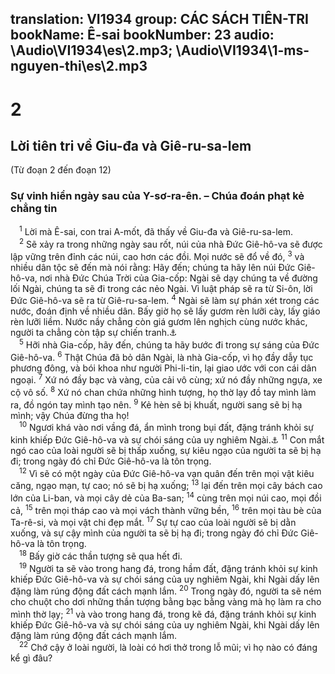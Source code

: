 translation: VI1934
group: CÁC SÁCH TIÊN-TRI
bookName: Ê-sai 
bookNumber: 23
audio: \Audio\VI1934\es\2.mp3; \Audio\VI1934\1-ms-nguyen-thi\es\2.mp3
-------

<div class="title"><h1>2</h1><h2>Lời tiên tri về Giu-đa và Giê-ru-sa-lem</h2><p>(Từ đoạn 2 đến đoạn 12)</p><h3>Sự vinh hiển ngày sau của Y-sơ-ra-ên. – Chúa đoán phạt kẻ chẳng tin</h3></div>
<span class="verse es_2_1"> <sup>1</sup> Lời mà Ê-sai, con trai A-mốt, đã thấy về Giu-đa và Giê-ru-sa-lem. <br/></span>
<span class="verse es_2_2"> <sup>2</sup> Sẽ xảy ra trong những ngày sau rốt, núi của nhà Đức Giê-hô-va sẽ được lập vững trên đỉnh các núi, cao hơn các đồi. Mọi nước sẽ đổ về đó, </span>
<span class="verse es_2_3"><sup>3</sup> và nhiều dân tộc sẽ đến mà nói rằng: Hãy đến; chúng ta hãy lên núi Đức Giê-hô-va, nơi nhà Đức Chúa Trời của Gia-cốp: Ngài sẽ dạy chúng ta về đường lối Ngài, chúng ta sẽ đi trong các nẻo Ngài. Vì luật pháp sẽ ra từ Si-ôn, lời Đức Giê-hô-va sẽ ra từ Giê-ru-sa-lem. </span>
<span class="verse es_2_4"><sup>4</sup> Ngài sẽ làm sự phán xét trong các nước, đoán định về nhiều dân. Bấy giờ họ sẽ lấy gươm rèn lưỡi cày, lấy giáo rèn lưỡi liềm. Nước nầy chẳng còn giá gươm lên nghịch cùng nước khác, người ta chẳng còn tập sự chiến tranh.<a data-toggle="tooltip" data-placement="bottom" title="Gio 3:10; Mi 4:3">⚓</a><br/></span>
<span class="verse es_2_5"> <sup>5</sup> Hỡi nhà Gia-cốp, hãy đến, chúng ta hãy bước đi trong sự sáng của Đức Giê-hô-va. </span>
<span class="verse es_2_6"><sup>6</sup> Thật Chúa đã bỏ dân Ngài, là nhà Gia-cốp, vì họ đầy dẫy tục phương đông, và bói khoa như người Phi-li-tin, lại giao ước với con cái dân ngoại. </span>
<span class="verse es_2_7"><sup>7</sup> Xứ nó đầy bạc và vàng, của cải vô cùng; xứ nó đầy những ngựa, xe cộ vô số. </span>
<span class="verse es_2_8"><sup>8</sup> Xứ nó chan chứa những hình tượng, họ thờ lạy đồ tay mình làm ra, đồ ngón tay mình tạo nên. </span>
<span class="verse es_2_9"><sup>9</sup> Kẻ hèn sẽ bị khuất, người sang sẽ bị hạ mình; vậy Chúa đừng tha họ! <br/></span>
<span class="verse es_2_10"> <sup>10</sup> Ngươi khá vào nơi vầng đá, ẩn mình trong bụi đất, đặng tránh khỏi sự kinh khiếp Đức Giê-hô-va và sự chói sáng của uy nghiêm Ngài.<a data-toggle="tooltip" data-placement="bottom" title="Kh 6:15; 2Te 1:9">⚓</a></span>
<span class="verse es_2_11"><sup>11</sup> Con mắt ngó cao của loài người sẽ bị thấp xuống, sự kiêu ngạo của người ta sẽ bị hạ đi; trong ngày đó chỉ Đức Giê-hô-va là tôn trọng. <br/></span>
<span class="verse es_2_12"> <sup>12</sup> Vì sẽ có một ngày của Đức Giê-hô-va vạn quân đến trên mọi vật kiêu căng, ngạo mạn, tự cao; nó sẽ bị hạ xuống; </span>
<span class="verse es_2_13"><sup>13</sup> lại đến trên mọi cây bách cao lớn của Li-ban, và mọi cây dẻ của Ba-san; </span>
<span class="verse es_2_14"><sup>14</sup> cùng trên mọi núi cao, mọi đồi cả, </span>
<span class="verse es_2_15"><sup>15</sup> trên mọi tháp cao và mọi vách thành vững bền, </span>
<span class="verse es_2_16"><sup>16</sup> trên mọi tàu bè của Ta-rê-si, và mọi vật chi đẹp mắt. </span>
<span class="verse es_2_17"><sup>17</sup> Sự tự cao của loài người sẽ bị dằn xuống, và sự cậy mình của người ta sẽ bị hạ đi; trong ngày đó chỉ Đức Giê-hô-va là tôn trọng. <br/></span>
<span class="verse es_2_18"> <sup>18</sup> Bấy giờ các thần tượng sẽ qua hết đi. <br/></span>
<span class="verse es_2_19"> <sup>19</sup> Người ta sẽ vào trong hang đá, trong hầm đất, đặng tránh khỏi sự kinh khiếp Đức Giê-hô-va và sự chói sáng của uy nghiêm Ngài, khi Ngài dấy lên đặng làm rúng động đất cách mạnh lắm. </span>
<span class="verse es_2_20"><sup>20</sup> Trong ngày đó, người ta sẽ ném cho chuột cho dơi những thần tượng bằng bạc bằng vàng mà họ làm ra cho mình thờ lạy; </span>
<span class="verse es_2_21"><sup>21</sup> và vào trong hang đá, trong kẽ đá, đặng tránh khỏi sự kinh khiếp Đức Giê-hô-va và sự chói sáng của uy nghiêm Ngài, khi Ngài dấy lên đặng làm rúng động đất cách mạnh lắm. <br/></span>
<span class="verse es_2_22"> <sup>22</sup> Chớ cậy ở loài người, là loài có hơi thở trong lỗ mũi; vì họ nào có đáng kể gì đâu? <br/></span>
